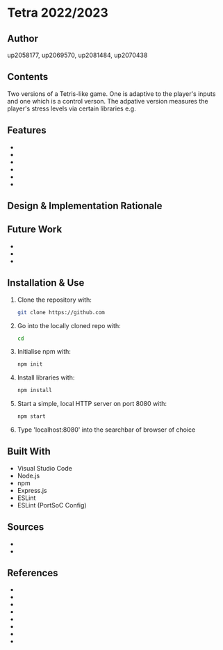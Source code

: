 # Tetra 2022/2023

## Author
   up2058177, up2069570, up2081484, up2070438 

## Contents
   Two versions of a Tetris-like game. One is adaptive to the player's inputs and one which is a control verson. The adpative version measures the player's stress levels via certain libraries e.g. 

## Features
   *    
   * 
   * 
   * 
   * 
   * 

## Design & Implementation Rationale


## Future Work
   * 
   * 
   * 

## Installation & Use
1. Clone the repository with:
   ```bash
   git clone https://github.com
   ```
2. Go into the locally cloned repo with:
   ```bash
   cd 
   ```
3. Initialise npm with:
   ```bash
   npm init
   ```
4. Install libraries with:
   ```bash
   npm install
   ```
5. Start a simple, local HTTP server on port 8080 with:
   ```bash
   npm start
   ```
6. Type 'localhost:8080' into the searchbar of browser of choice

## Built With
   * Visual Studio Code
   * Node.js
   * npm
   * Express.js
   * ESLint 
   * ESLint (PortSoC Config)

## Sources
   * 
   * 

## References
  * 
  * 
  *  
  *  
  *  
  *  
  *  
  *  
